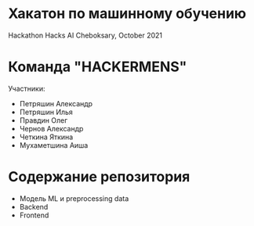 # Хакатон по машинному обучению
Hackathon Hacks AI Cheboksary, October 2021
# Команда "HACKERMENS"
Участники:
- Петряшин Александр
- Петряшин Илья
- Правдин Олег
- Чернов Александр
- Четкина Яткина
- Мухаметшина Аиша
# Содержание репозитория
- Модель ML и preprocessing data
- Backend
- Frontend
